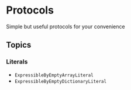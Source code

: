 # Protocols

Simple but useful protocols for your convenience

## Topics

### Literals

- ``ExpressibleByEmptyArrayLiteral``
- ``ExpressibleByEmptyDictionaryLiteral``
